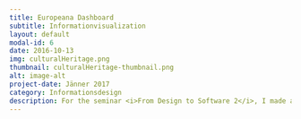 ```yaml
---
title: Europeana Dashboard
subtitle: Informationvisualization
layout: default
modal-id: 6
date: 2016-10-13
img: culturalHeritage.png
thumbnail: culturalHeritage-thumbnail.png
alt: image-alt
project-date: Jänner 2017
category: Informationsdesign
description: For the seminar <i>From Design to Software 2</i>, I made an interactive information visualization of the Europeana Database. To accomplish this task I used the JavaScript library d3.js.
---
```

